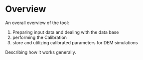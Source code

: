 # Overview

An overall overview of the tool:

1. Preparing input data and dealing with the data base
2. performing the Calibration
3. store and utilizing calibrated parameters for DEM simulations



Describing how it works generally.

